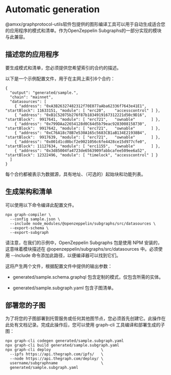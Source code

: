 # Automatic generation
@amxx/graphprotocol-utils软件包提供的图形编译工具可以用于自动生成适合您的应用程序的模式和清单。作为OpenZeppelin Subgraphs的一部分实现的模块与此兼容。

## 描述您的应用程序
要生成模式和清单，您必须提供您希望索引的合约的描述。

以下是一个示例配置文件，用于在主网上索引6个合约：
```
{
  "output": "generated/sample.",
  "chain": "mainnet",
  "datasources": [
    { "address": "0xA3B26327482312f70E077aAba62336f7643e41E1", "startBlock": 11633151, "module": [ "erc20",    "accesscontrol" ] },
    { "address": "0xB1C52075b276f87b1834919167312221d50c9D16", "startBlock":  9917641, "module": [ "erc721",   "ownable"       ] },
    { "address": "0x799DAa22654128d0C64d5b79eac9283008158730", "startBlock":  9917642, "module": [ "erc721",   "ownable"       ] },
    { "address": "0xC76A18c78B7e530A165c5683CB1aB134E21938B4", "startBlock":  9917639, "module": [ "erc721",   "ownable"       ] },
    { "address": "0x001d1cd0bcf2e9021056c6fe4428ce15d977cfe0", "startBlock": 11127634, "module": [ "erc1155",  "ownable"       ] },
    { "address": "0x3d85004fa4723de6563909fabbcafee509ee6a52", "startBlock": 12322496, "module": [ "timelock", "accesscontrol" ] }
  ]
}
```
每个合约都被表示为数据源，具有地址、（可选的）起始块和功能列表。

## 生成架构和清单
可以使用以下命令编译此配置文件。
```
npx graph-compiler \
  --config sample.json \
  --include node_modules/@openzeppelin/subgraphs/src/datasources \
  --export-schema \
  --export-subgraph
```
请注意，在我们的示例中，OpenZeppelin Subgraphs 包是使用 NPM 安装的，这意味着模块描述在 @openzeppelin/subgraphs/src/datasources 中。必须使用 --include 命令添加此路径，以便编译器可以找到它们。

这将产生两个文件，根据配置文件中提供的输出参数：

* generated/sample.schema.graphql 包含定制的模式，仅包含所需的实体。

* generated/sample.subgraph.yaml 包含子图清单。

## 部署您的子图
为了将您的子图部署到托管服务或任何其他图节点，您必须首先创建它。此操作在此处有文档记录。完成此操作后，您可以使用 graph-cli 工具编译和部署生成的子图：
```
npx graph-cli codegen generated/sample.subgraph.yaml
npx graph-cli build generated/sample.subgraph.yaml
npx graph-cli deploy                      \
  --ipfs https://api.thegraph.com/ipfs/   \
  --node https://api.thegraph.com/deploy/ \
  username/subgraphname                   \
  generated/sample.subgraph.yaml
```
